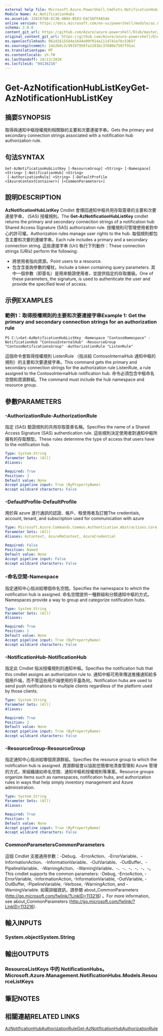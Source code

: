```yaml
---
external help file: Microsoft.Azure.PowerShell.Cmdlets.NotificationHubs.dll-Help.xml
Module Name: Az.NotificationHubs
ms.assetid: 326C87EB-EC3B-4B04-B593-EAC56FFA854A
online version: https://docs.microsoft.com/en-us/powershell/module/az.notificationhubs/get-aznotificationhublistkey
schema: 2.0.0
content_git_url: https://github.com/Azure/azure-powershell/blob/master/src/NotificationHubs/NotificationHubs/help/Get-AzNotificationHubListKey.md
original_content_git_url: https://github.com/Azure/azure-powershell/blob/master/src/NotificationHubs/NotificationHubs/help/Get-AzNotificationHubListKey.md
ms.openlocfilehash: 062d16155d4e1644e09f914a1114741e7bc5365f
ms.sourcegitcommit: 1de2b6c3c99197958fa2101bc37680e7507f91ac
ms.translationtype: MT
ms.contentlocale: zh-TW
ms.lasthandoff: 10/13/2020
ms.locfileid: "94136216"
---
```

# <span data-ttu-id="055b9-101">Get-AzNotificationHubListKey</span><span class="sxs-lookup"><span data-stu-id="055b9-101">Get-AzNotificationHubListKey</span></span>

## <span data-ttu-id="055b9-102">摘要</span><span class="sxs-lookup"><span data-stu-id="055b9-102">SYNOPSIS</span></span>
<span data-ttu-id="055b9-103">取得與通知中樞授權規則相關聯的主要和次要連接字串。</span><span class="sxs-lookup"><span data-stu-id="055b9-103">Gets the primary and secondary connection strings associated with a notification hub authorization rule.</span></span>

## <span data-ttu-id="055b9-104">句法</span><span class="sxs-lookup"><span data-stu-id="055b9-104">SYNTAX</span></span>

```
Get-AzNotificationHubListKey [-ResourceGroup] <String> [-Namespace] <String> [-NotificationHub] <String>
 [-AuthorizationRule] <String> [-DefaultProfile <IAzureContextContainer>] [<CommonParameters>]
```

## <span data-ttu-id="055b9-105">說明</span><span class="sxs-lookup"><span data-stu-id="055b9-105">DESCRIPTION</span></span>
<span data-ttu-id="055b9-106">**AzNotificationHubListKey** Cmdlet 會傳回通知中樞共用存取簽章的主要和次要連接字串， (SAS) 授權規則。</span><span class="sxs-lookup"><span data-stu-id="055b9-106">The **Get-AzNotificationHubListKey** cmdlet returns the primary and secondary connection strings of a notification hub Shared Access Signature (SAS) authorization rule.</span></span>
<span data-ttu-id="055b9-107">授權規則可管理使用者對中心的許可權。</span><span class="sxs-lookup"><span data-stu-id="055b9-107">Authorization rules manage user rights to the hub.</span></span>
<span data-ttu-id="055b9-108">每個規則都包含主要和次要的連線字串。</span><span class="sxs-lookup"><span data-stu-id="055b9-108">Each rule includes a primary and a secondary connection string.</span></span>
<span data-ttu-id="055b9-109">這些連接字串 (Uri) 執行下列動作：</span><span class="sxs-lookup"><span data-stu-id="055b9-109">These connection strings (URIs) perform the following:</span></span>
- <span data-ttu-id="055b9-110">將使用者指向資源。</span><span class="sxs-lookup"><span data-stu-id="055b9-110">Point users to a resource.</span></span>
- <span data-ttu-id="055b9-111">包含含查詢參數的權杖。</span><span class="sxs-lookup"><span data-stu-id="055b9-111">Include a token containing query parameters.</span></span>
<span data-ttu-id="055b9-112">其中一個參數（即簽名）是用來驗證使用者，並提供指定的存取層級。</span><span class="sxs-lookup"><span data-stu-id="055b9-112">One of these parameters, the signature, is used to authenticate the user and provide the specified level of access.</span></span>

## <span data-ttu-id="055b9-113">示例</span><span class="sxs-lookup"><span data-stu-id="055b9-113">EXAMPLES</span></span>

### <span data-ttu-id="055b9-114">範例1：取得授權規則的主要和次要連接字串</span><span class="sxs-lookup"><span data-stu-id="055b9-114">Example 1: Get the primary and secondary connection strings for an authorization rule</span></span>
```
PS C:\>Get-AzNotificationHubListKey -Namespace "ContosoNamespace" -NotificationHub "ContosoInternalHub" -ResourceGroup "ContosoNotificationsGroup" -AuthorizationRule "ListenRule"
```

<span data-ttu-id="055b9-115">這個命令會取得授權規則 ListenRule （指派給 ContosoInternalHub 通知中樞的規則）的主要和次要連接字串。</span><span class="sxs-lookup"><span data-stu-id="055b9-115">This command gets the primary and secondary connection strings for the authorization rule ListenRule, a rule assigned to the ContosoInternalHub notification hub.</span></span>
<span data-ttu-id="055b9-116">命令必須包含中樞命名空間和資源群組。</span><span class="sxs-lookup"><span data-stu-id="055b9-116">The command must include the hub namespace and resource group.</span></span>

## <span data-ttu-id="055b9-117">參數</span><span class="sxs-lookup"><span data-stu-id="055b9-117">PARAMETERS</span></span>

### <span data-ttu-id="055b9-118">-AuthorizationRule</span><span class="sxs-lookup"><span data-stu-id="055b9-118">-AuthorizationRule</span></span>
<span data-ttu-id="055b9-119">指定 (SAS) 驗證規則的共用存取簽章名稱。</span><span class="sxs-lookup"><span data-stu-id="055b9-119">Specifies the name of a Shared Access Signature (SAS) authentication rule.</span></span>
<span data-ttu-id="055b9-120">這些規則決定使用者對通知中樞所擁有的存取類型。</span><span class="sxs-lookup"><span data-stu-id="055b9-120">These rules determine the type of access that users have to the notification hub.</span></span>

```yaml
Type: System.String
Parameter Sets: (All)
Aliases:

Required: True
Position: 3
Default value: None
Accept pipeline input: True (ByPropertyName)
Accept wildcard characters: False
```

### <span data-ttu-id="055b9-121">-DefaultProfile</span><span class="sxs-lookup"><span data-stu-id="055b9-121">-DefaultProfile</span></span>
<span data-ttu-id="055b9-122">用於與 azure 進行通訊的認證、帳戶、租使用者及訂閱</span><span class="sxs-lookup"><span data-stu-id="055b9-122">The credentials, account, tenant, and subscription used for communication with azure</span></span>

```yaml
Type: Microsoft.Azure.Commands.Common.Authentication.Abstractions.Core.IAzureContextContainer
Parameter Sets: (All)
Aliases: AzContext, AzureRmContext, AzureCredential

Required: False
Position: Named
Default value: None
Accept pipeline input: False
Accept wildcard characters: False
```

### <span data-ttu-id="055b9-123">-命名空間</span><span class="sxs-lookup"><span data-stu-id="055b9-123">-Namespace</span></span>
<span data-ttu-id="055b9-124">指定通知中心指派給哪個命名空間。</span><span class="sxs-lookup"><span data-stu-id="055b9-124">Specifies the namespace to which the notification hub is assigned.</span></span>
<span data-ttu-id="055b9-125">命名空間提供一種群組和分類通知中樞的方式。</span><span class="sxs-lookup"><span data-stu-id="055b9-125">Namespaces provide a way to group and categorize notification hubs.</span></span>

```yaml
Type: System.String
Parameter Sets: (All)
Aliases:

Required: True
Position: 1
Default value: None
Accept pipeline input: True (ByPropertyName)
Accept wildcard characters: False
```

### <span data-ttu-id="055b9-126">-NotificationHub</span><span class="sxs-lookup"><span data-stu-id="055b9-126">-NotificationHub</span></span>
<span data-ttu-id="055b9-127">指定此 Cmdlet 指派授權規則的通知中樞。</span><span class="sxs-lookup"><span data-stu-id="055b9-127">Specifies the notification hub that this cmdlet assigns an authorization rule to.</span></span>
<span data-ttu-id="055b9-128">通知中樞可用來傳送推播通知給多個用戶端，而不管這些用戶端使用的平臺為何。</span><span class="sxs-lookup"><span data-stu-id="055b9-128">Notification hubs are used to send push notifications to multiple clients regardless of the platform used by those clients.</span></span>

```yaml
Type: System.String
Parameter Sets: (All)
Aliases:

Required: True
Position: 2
Default value: None
Accept pipeline input: True (ByPropertyName)
Accept wildcard characters: False
```

### <span data-ttu-id="055b9-129">-ResourceGroup</span><span class="sxs-lookup"><span data-stu-id="055b9-129">-ResourceGroup</span></span>
<span data-ttu-id="055b9-130">指定通知中心指派給哪個資源群組。</span><span class="sxs-lookup"><span data-stu-id="055b9-130">Specifies the resource group to which the notification hub is assigned.</span></span>
<span data-ttu-id="055b9-131">資源群組會以協助您簡單地清查管理和 Azure 管理的方式，來組織諸如命名空間、通知中樞和授權規則等專案。</span><span class="sxs-lookup"><span data-stu-id="055b9-131">Resource groups organize items such as namespaces, notification hubs, and authorization rules in ways that help simply inventory management and Azure administration.</span></span>

```yaml
Type: System.String
Parameter Sets: (All)
Aliases:

Required: True
Position: 0
Default value: None
Accept pipeline input: True (ByPropertyName)
Accept wildcard characters: False
```

### <span data-ttu-id="055b9-132">CommonParameters</span><span class="sxs-lookup"><span data-stu-id="055b9-132">CommonParameters</span></span>
<span data-ttu-id="055b9-133">這個 Cmdlet 支援通用參數：-Debug、-ErrorAction、-ErrorVariable、-InformationAction、-InformationVariable、-OutVariable、-OutBuffer、-PipelineVariable、-WarningAction、-WarningVariable、-、-、-、-、-、-。</span><span class="sxs-lookup"><span data-stu-id="055b9-133">This cmdlet supports the common parameters: -Debug, -ErrorAction, -ErrorVariable, -InformationAction, -InformationVariable, -OutVariable, -OutBuffer, -PipelineVariable, -Verbose, -WarningAction, and -WarningVariable.</span></span> <span data-ttu-id="055b9-134">如需詳細資訊，請參閱 about_CommonParameters (http://go.microsoft.com/fwlink/?LinkID=113216) 。</span><span class="sxs-lookup"><span data-stu-id="055b9-134">For more information, see about_CommonParameters (http://go.microsoft.com/fwlink/?LinkID=113216).</span></span>

## <span data-ttu-id="055b9-135">輸入</span><span class="sxs-lookup"><span data-stu-id="055b9-135">INPUTS</span></span>

### <span data-ttu-id="055b9-136">System.object</span><span class="sxs-lookup"><span data-stu-id="055b9-136">System.String</span></span>

## <span data-ttu-id="055b9-137">輸出</span><span class="sxs-lookup"><span data-stu-id="055b9-137">OUTPUTS</span></span>

### <span data-ttu-id="055b9-138">ResourceListKeys 中的 NotificationHubs。</span><span class="sxs-lookup"><span data-stu-id="055b9-138">Microsoft.Azure.Management.NotificationHubs.Models.ResourceListKeys</span></span>

## <span data-ttu-id="055b9-139">筆記</span><span class="sxs-lookup"><span data-stu-id="055b9-139">NOTES</span></span>

## <span data-ttu-id="055b9-140">相關連結</span><span class="sxs-lookup"><span data-stu-id="055b9-140">RELATED LINKS</span></span>

[<span data-ttu-id="055b9-141">AzNotificationHubAuthorizationRule</span><span class="sxs-lookup"><span data-stu-id="055b9-141">Get-AzNotificationHubAuthorizationRule</span></span>](./Get-AzNotificationHubAuthorizationRule.md)


